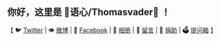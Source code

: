## 你好，这里是 🌸语心/Thomasvader🌈 ！

【 🐦 [Twitter](http://twitter.com/Thomavader) | 👁 [微博](https://weibo.com/5114345126) | 📕 [Facebook](https://www.facebook.com/lwmwll691)  | 👗 [相册](https://github.com/) | 📔 [留言](https://gist.github.com/Thomasvader/47cf3e4599c13b86b06ef3c731335248) | 💝 [捐助]() | 🗳 [提问箱]() 】


<!--
- 🔭 I’m currently working on ...
- 🌱 I’m currently learning ...
- 👯 I’m looking to collaborate on ...
- 🤔 I’m looking for help with ...
- 💬 Ask me about ...
- 📫 How to reach me: ...
- 😄 Pronouns: ...
- ⚡ Fun fact: ...
-->

